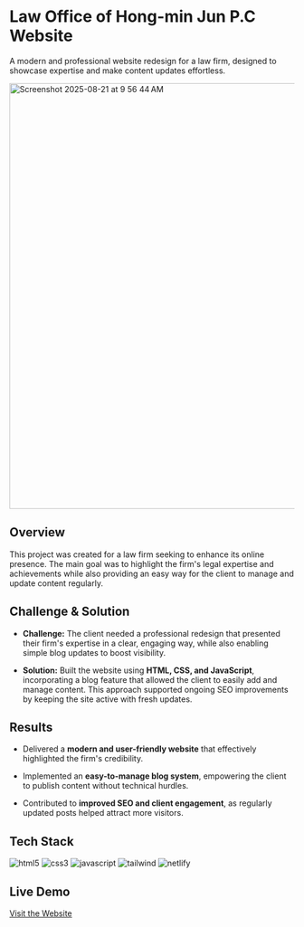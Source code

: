 Law Office of Hong-min Jun P.C Website
======================================

A modern and professional website redesign for a law firm, designed to showcase expertise and make content updates effortless.

<img width="1423" height="753" alt="Screenshot 2025-08-21 at 9 56 44 AM" src="https://github.com/user-attachments/assets/dc1194bc-9355-4e15-9da8-f3f60a3b56c7" />

Overview
--------

This project was created for a law firm seeking to enhance its online presence. The main goal was to highlight the firm's legal expertise and achievements while also providing an easy way for the client to manage and update content regularly.

Challenge & Solution
--------------------

-   **Challenge:** The client needed a professional redesign that presented their firm's expertise in a clear, engaging way, while also enabling simple blog updates to boost visibility.

-   **Solution:** Built the website using **HTML, CSS, and JavaScript**, incorporating a blog feature that allowed the client to easily add and manage content. This approach supported ongoing SEO improvements by keeping the site active with fresh updates.

Results
-------

-   Delivered a **modern and user-friendly website** that effectively highlighted the firm's credibility.

-   Implemented an **easy-to-manage blog system**, empowering the client to publish content without technical hurdles.

-   Contributed to **improved SEO and client engagement**, as regularly updated posts helped attract more visitors.

Tech Stack
----------
<p align="left">
    <img src="https://img.shields.io/badge/HTML5-E34F26?style=for-the-badge&logo=html5&logoColor=white" alt="html5">
    <img src="https://img.shields.io/badge/CSS3-1572B6?style=for-the-badge&logo=css3&logoColor=white" alt="css3">
    <img src="https://img.shields.io/badge/JavaScript-323330?style=for-the-badge&logo=javascript&logoColor=F7DF1E" alt="javascript">
    <img src="https://img.shields.io/badge/Tailwind_CSS-38B2AC?style=for-the-badge&logo=tailwind-css&logoColor=white" alt="tailwind">
    <img src="https://img.shields.io/badge/Netlify-00C7B7?style=for-the-badge&logo=netlify&logoColor=white" alt='netlify'>
</p>

Live Demo
---------

[Visit the Website](https://junlawfirm.com/)
